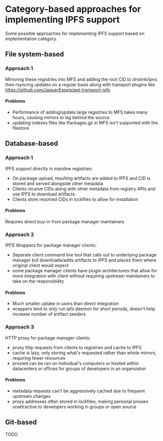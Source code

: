 # Category-based approaches for implementing IPFS support

Some possible approaches for implementing IPFS support based on implementation category.

## File system-based

### Approach 1

Mirroring these registries into MFS and adding the root CID to dnslink/ipns then rsyncing updates on a regular basis along with transport plugins like https://github.com/JaquerEspeis/apt-transport-ipfs

#### Problems

- Performance of adding/update large registries to MFS takes many hours, causing mirrors to lag behind the source
- updating indexes files like Packages.gz in MFS isn't supported with the filestore

## Database-based

### Approach 1

IPFS support directly in mainline registries:

- On package upload, resulting artifacts are added to IPFS and CID is stored and served alongside other metadata
- Clients receive CIDs along with other metadata from registry APIs and use IPFS to download artifacts
- Clients store resolved CIDs in lockfiles to allow for  installation

#### Problems

Requires direct buy-in from package manager maintainers

### Approach 2

IPFS Wrappers for package manager clients:

- Separate client command line tool that calls out to underlying package manager but downloads/adds artifacts to IPFS and places them where original client would expect
- some package manager clients have plugin architectures that allow for more integration with client without requiring upstream maintainers to take on the responsibility

#### Problems

- Much smaller uptake in users than direct integration
- wrappers tend to only run ipfs daemon for short periods, doesn't help increase number of artifact seeders

### Approach 3

HTTP proxy for package manager clients:

- proxy http requests from clients to registries and cache to IPFS
- cache is lazy, only storing what's requested rather than whole mirrors, requiring fewer resources
- proxied can be ran on individual's computers or hosted within datacenters or offices for groups of developers in an organsiaton

#### Problems

- metadata requests can't be aggressively cached due to frequent upstream changes
- proxy addresses often stored in lockfiles, making personal proxies unattractive to developers working in groups or open source

## Git-based

TODO
